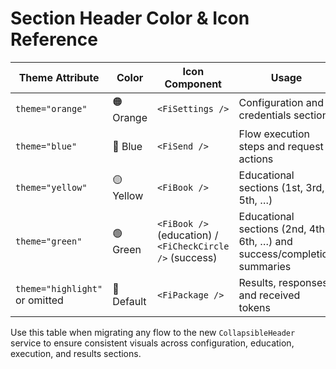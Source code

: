 # Section Header Color & Icon Reference

| Theme Attribute | Color | Icon Component | Usage |
|-----------------|-------|----------------|-------|
| `theme="orange"` | 🟠 Orange | `<FiSettings />` | Configuration and credentials sections |
| `theme="blue"` | 🔵 Blue | `<FiSend />` | Flow execution steps and request actions |
| `theme="yellow"` | 🟡 Yellow | `<FiBook />` | Educational sections (1st, 3rd, 5th, …) |
| `theme="green"` | 🟢 Green | `<FiBook />` (education) / `<FiCheckCircle />` (success) | Educational sections (2nd, 4th, 6th, …) and success/completion summaries |
| `theme="highlight"` or omitted | 💙 Default | `<FiPackage />` | Results, responses, and received tokens |

Use this table when migrating any flow to the new `CollapsibleHeader` service to ensure consistent visuals across configuration, education, execution, and results sections.
